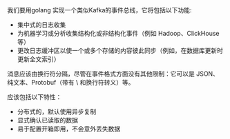 <!--
 * @Author: your name
 * @Date: 2022-03-04 17:04:19
 * @LastEditTime: 2022-03-04 17:41:40
 * @LastEditors: Please set LastEditors
 * @Description: 打开koroFileHeader查看配置 进行设置: https://github.com/OBKoro1/koro1FileHeader/wiki/%E9%85%8D%E7%BD%AE
 * @FilePath: /go_notes/docs/模拟kafka用golang实现消息队列.md
-->
我们要用golang
实现一个类似Kafka的事件总线，它将包括以下功能:

- 集中式的日志收集
- 为机器学习或分析收集结构化或非结构化事件（例如 Hadoop、ClickHouse 等）
- 更改日志缓冲区以使一个或多个存储的内容彼此同步（例如，在数据库更新时更新全文索引）
  
  
消息应该由换行符分隔，尽管在事件格式方面没有其他限制：它可以是 JSON、纯文本、Protobuf（带有 \ 和换行符转义）等。

应该包括以下特性：

- 分布式的，默认使用异步复制
- 显式确认已读取的数据
- 易于配置开箱即用，不会意外丢失数据